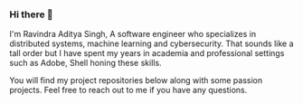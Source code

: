 ### Hi there 👋

I'm Ravindra Aditya Singh, A software engineer who specializes in distributed systems, machine learning and cybersecurity. That sounds like a tall order but I have spent my years in academia and professional settings such as Adobe, Shell honing these skills.

You will find my project repositories below along with some passion projects.
Feel free to reach out to me if you have any questions.


<!--
**AdityaSingh97/AdityaSingh97** is a ✨ _special_ ✨ repository because its `README.md` (this file) appears on your GitHub profile.

Here are some ideas to get you started:

- 🔭 I’m currently working on ...
- 🌱 I’m currently learning ...
- 👯 I’m looking to collaborate on ...
- 🤔 I’m looking for help with ...
- 💬 Ask me about ...
- 📫 How to reach me: ...
- 😄 Pronouns: ...
- ⚡ Fun fact: ...
-->
